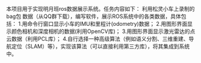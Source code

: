本项目用于实现明月班ros数据展示系统。任务内容如下：
利用松灵小车上录制的 bag包 数据（从QQ群下载），编写软件，展示ROS系统中的各类数据，具体包括：
1.用命令行窗口显示小车的IMU和里程计(odometry)数据；
2.用图形界面显示颜色相机和深度相机的数据(利用OpenCV库)；
3.用图形界面显示激光雷达的点云数据（利用PCL库）；
4.自行选择一种高级算法（例如语义分割、三维重建、导航定位（SLAM）等），实现该算法（可以直接利用第三方库），将其集成到系统中。
